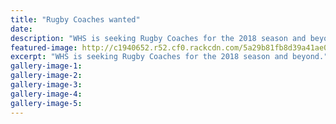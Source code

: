 ```yaml
---
title: "Rugby Coaches wanted"
date: 
description: "WHS is seeking Rugby Coaches for the 2018 season and beyond..."
featured-image: http://c1940652.r52.cf0.rackcdn.com/5a29b81fb8d39a41ae000288/Rugby-image-ball-and-post-in-distance.jpg
excerpt: "WHS is seeking Rugby Coaches for the 2018 season and beyond."
gallery-image-1: 
gallery-image-2: 
gallery-image-3: 
gallery-image-4: 
gallery-image-5: 
---
```

